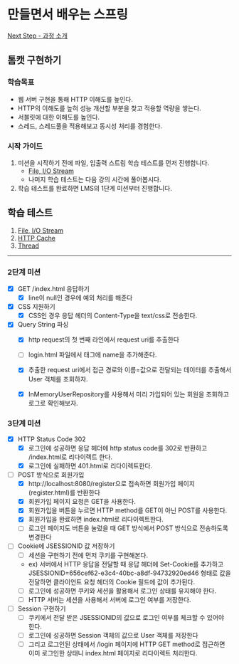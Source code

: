 # 만들면서 배우는 스프링
[Next Step - 과정 소개](https://edu.nextstep.camp/c/4YUvqn9V)

## 톰캣 구현하기

### 학습목표
- 웹 서버 구현을 통해 HTTP 이해도를 높인다.
- HTTP의 이해도를 높혀 성능 개선할 부분을 찾고 적용할 역량을 쌓는다.
- 서블릿에 대한 이해도를 높인다.
- 스레드, 스레드풀을 적용해보고 동시성 처리를 경험한다.

### 시작 가이드
1. 미션을 시작하기 전에 파일, 입출력 스트림 학습 테스트를 먼저 진행합니다.
   - [File, I/O Stream](study/src/test/java/study)
   - 나머지 학습 테스트는 다음 강의 시간에 풀어봅시다.
2. 학습 테스트를 완료하면 LMS의 1단계 미션부터 진행합니다.

## 학습 테스트
1. [File, I/O Stream](study/src/test/java/study)
2. [HTTP Cache](study/src/test/java/cache)
3. [Thread](study/src/test/java/thread)

---

### 2단계 미션

- [X] GET /index.html 응답하기
  - [X] line이 null인 경우에 예외 처리를 해준다
- [X] CSS 지원하기
  - [X] CSS인 경우 응답 헤더의 Content-Type을 text/css로 전송한다.
- [X] Query String 파싱
  - [X] http request의 첫 번째 라인에서 request uri를 추출한다
  - [ ] login.html 파일에서 태그에 name을 추가해준다.
  - [X] 추출한 request uri에서 접근 경로와 이름=값으로 전달되는 데이터를 추출해서 User 객체를 조회하자.
  - [X] InMemoryUserRepository를 사용해서 미리 가입되어 있는 회원을 조회하고 로그로 확인해보자.




### 3단계 미션

- [X] HTTP Status Code 302
  - [X] 로그인에 성공하면 응답 헤더에 http status code를 302로 반환하고 /index.html로 리다이렉트 한다.
  - [X] 로그인에 실패하면 401.html로 리다이렉트한다.
- [ ] POST 방식으로 회원가입
  - [X] http://localhost:8080/register으로 접속하면 회원가입 페이지(register.html)를 반환한다
  - [X] 회원가입 페이지 요청은 GET을 사용한다.
  - [X] 회원가입을 버튼을 누르면 HTTP method를 GET이 아닌 POST를 사용한다.
  - [X] 회원가입을 완료하면 index.html로 리다이렉트한다.
  - [ ] 로그인 페이지도 버튼을 눌렀을 때 GET 방식에서 POST 방식으로 전송하도록 변경한다
- [ ] Cookie에 JSESSIONID 값 저장하기
  - [ ] 세션을 구현하기 전에 먼저 쿠키를 구현해본다.
  - ex) 서버에서 HTTP 응답을 전달할 때 응답 헤더에 Set-Cookie를 추가하고 JSESSIONID=656cef62-e3c4-40bc-a8df-94732920ed46 형태로 값을 전달하면 클라이언트 요청 헤더의 Cookie 필드에 값이 추가된다.
  - [ ] 로그인에 성공하면 쿠키와 세션을 활용해서 로그인 상태를 유지해야 한다.
  - [ ] HTTP 서버는 세션을 사용해서 서버에 로그인 여부를 저장한다.

- [ ] Session 구현하기
  - [ ] 쿠키에서 전달 받은 JSESSIONID의 값으로 로그인 여부를 체크할 수 있어야 한다.
  - [ ] 로그인에 성공하면 Session 객체의 값으로 User 객체를 저장한다
  - [ ] 그리고 로그인된 상태에서 /login 페이지에 HTTP GET method로 접근하면 이미 로그인한 상태니 index.html 페이지로 리다이렉트 처리한다.